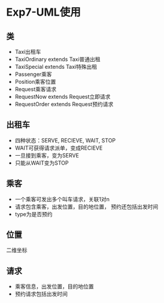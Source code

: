 # Exp7-UML使用  
## 类
- Taxi出租车  
- TaxiOrdinary extends Taxi普通出租  
- TaxiSpecial extends Taxi特殊出租  
- Passenger乘客  
- Position乘客位置  
- Request乘客请求
- RequestNow extends Request立即请求  
- RequestOrder extends Request预约请求  

  
## 出租车
- 四种状态：SERVE, RECIEVE, WAIT, STOP
- WAIT可获得请求派单，变成RECIEVE
- 一旦接到乘客，变为SERVE
- 只能从WAIT变为STOP
  
## 乘客
- 一个乘客可发出多个叫车请求，关联1对n
- 请求包含乘客，出发位置，目的地位置， 预约还包括出发时间
- type为是否预约
  
## 位置
二维坐标

## 请求
- 乘客信息，出发位置，目的地位置
- 预约请求包括出发时间